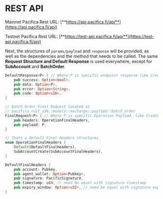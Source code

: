 # REST API

Mainnet Pacifica Rest URL: [**https://api.pacifica.fi/api**](https://api.pacifica.fi/api)

Testnet Pacifica Rest URL: [**https://test-api.pacifica.fi/api**](https://test-api.pacifica.fi/api)

Next, the structures of `params/payload` and `response` will be provided, as well as the dependencies and the method that needs to be called. The same **Request Structure and Default Response** is used everywhere, except for **SubAccount** and **BatchOrder**.

```rust
DefaultResponse<P> { // Where P is specific endpoint response like CreateOrderResponse
    pub success: Option<bool>,
    pub data: Option<P>,
    pub error: Option<String>,
    pub code: Option<u16>,
}

// Batch Order Final Request located at  
// pacifica_rust_sdk::models::exchange::payload::batch_order
FinalRequest<P> { // Where P is specific Operation Payload, like CreateOrderPayload  
    pub headers: OperationFinalHeaders,
    pub payload: P,
}

// Thats a default Final Headers structures. 
enum OperationFinalHeaders {
    Default(DefaultFinalHeaders),
    SubAccountCreate(SubAccountFinalHeaders),
}

DefaultFinalHeaders {
    pub account: Pubkey,
    pub agent_wallet: Option<Pubkey>,
    pub signature: PacificSignature,
    pub timestamp: u64, // need be equal with signature timestamp
    pub expiry_window: Option<u32>, // need be equal with signature expiry_window
}
```

